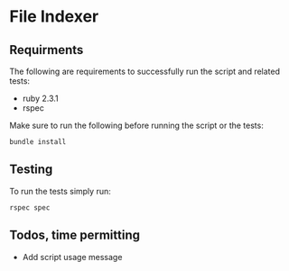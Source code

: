 # File Indexer

## Requirments
The following are requirements to successfully run the script and related tests:

* ruby 2.3.1
* rspec

Make sure to run the following before running the script or the tests:

```
bundle install
```

## Testing
To run the tests simply run:

```
rspec spec
```


## Todos, time permitting

* Add script usage message
